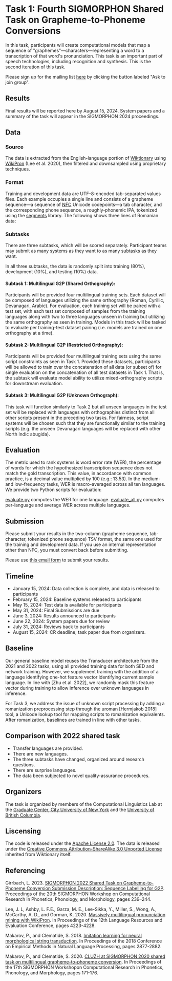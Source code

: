 # Task 1: Fourth SIGMORPHON Shared Task on Grapheme-to-Phoneme Conversions
In this task, participants will create computational models that map a sequence of "graphemes"—characters—representing a word to a transcription of that word's pronunciation. This task is an important part of speech technologies, including recognition and synthesis. This is the second iteration of this task.

Please sign up for the mailing list [here]() by clicking the button labeled "Ask to join group".

## Results
Final results will be reported here by August 15, 2024.  System papers and a summary of the task will appear in the SIGMORPHON 2024 proceedings.
## Data
### Source
The data is extracted from the English-language portion of [Wiktionary](https://en.wiktionary.org/wiki/Wiktionary:Main_Page) using [WikiPron](https://github.com/kylebgorman/wikipron) (Lee et al. 2020), then filtered and downsampled using proprietary techniques.

### Format
Training and development data are UTF-8-encoded tab-separated values files. Each example occupies a single line and consists of a grapheme sequence—a sequence of [NFC](https://en.wikipedia.org/wiki/Unicode_equivalence#Normal_forms) Unicode codepoints—a tab character, and the corresponding phone sequence, a roughly-phonemic IPA, tokenized using the [segments]() library. The following shows three lines of Romanian data:
### Subtasks
There are three subtasks, which will be scored separately. Participant teams may submit as many systems as they want to as many subtasks as they want.

In all three subtasks, the data is randomly split into training (80%), development (10%), and testing (10%) data.

#### Subtask 1: Multilingual G2P (Shared Orthography):

Participants will be provided four multilingual training sets. Each dataset will be composed of languages utilizing the same orthography (Roman, Cyrillic, Devanagari, Arabic). For evaluation, each training set will be paired with a test set, with each test set composed of samples from the training languages along with two to three languages unseen in training but utilizing the same orthography as seen in training. Models in this track will be tasked to evaluate per training-test dataset pairing (i.e. models are trained on one orthography at a time). 

#### Subtask 2: Multilingual G2P (Restricted Orthography):

Participants will be provided four multilingual training sets using the same script constraints as seen in Task 1. Provided these datasets, participants will be allowed to train over the concatenation of all data (or subset of) for single evaluation on the concatenation of all test datasets in Task 1. That is, the subtask will evaluate model ability to utilize mixed-orthography scripts for downstream evaluation.

#### Subtask 3: Multilingual G2P (Unknown Orthograph):

This task will function similarly to Task 2 but all unseen languages in the test set will be replaced with languages with orthographies distinct from all other scripts present in the preceding two tasks. For fairness, script systems will be chosen such that they are functionally similar to the training scripts (e.g. the unseen Devanagari languages will be replaced with other North Indic abugida).

## Evaluation
The metric used to rank systems is word error rate (WER), the percentage of words for which the hypothesized transcription sequence does not match the gold transcription. This value, in accordance with common practice, is a decimal value multiplied by 100 (e.g.: 13.53). In the medium- and low-frequency tasks, WER is macro-averaged across all ten languages. We provide two Python scripts for evaluation:

[evaluate.py]() computes the WER for one language.
[evaluate_all.py]() computes per-language and average WER across multiple languages.

## Submission
Please submit your results in the two-column (grapheme sequence, tab-character, tokenized phone sequence) TSV format, the same one used for the training and development data. If you use an internal representation other than NFC, you must convert back before submitting.

Please use [this email form]() to submit your results.
## Timeline
* January 15, 2024: Data collection is complete, and data is released to participants
* February 15, 2024: Baseline systems released to participants
* May 15, 2024: Test data is available for participants
* May 31, 2024: Final Submissions are due
* June 3, 2024: Results announced to participants
* June 22, 2024: System papers due for review
* July 31, 2024: Reviews back to participants
* August 15, 2024: CR deadline; task paper due from organizers.

## Baseline
Our general baseline model reuses the Transducer architecture from the 2021 and 2022 tasks, using all provided training data for both SED and network training. However, we supplement training with the addition of a language identifying one-hot feature vector identifying current sample language. In line with [Zhu et al. 2022], we randomly mask this feature vector during training to allow inference over unknown languages in inference. 

For Task 3, we address the issue of unknown script processing by adding a romanization preprocessing step through the uroman [Hermjakob 2018] tool, a Unicode lookup tool for mapping scripts to romanization equivalents. After romanization, baselines are trained in line with other tasks.
## Comparison with 2022 shared task
* Transfer languages are provided.
* There are new languages.
* The three subtasks have changed, organized around research questions.
* There are surprise languages.
* The data been subjected to novel quality-assurance procedures.
## Organizers
The task is organized by members of the Computational Linguistics Lab at the [Graduate Center, City University of New York](https://www.gc.cuny.edu/) and the [University of British Columbia]().

## Liscensing
The code is released under the [Apache License 2.0](https://www.apache.org/licenses/LICENSE-2.0). The data is released under the [Creative Commons Attribution-ShareAlike 3.0 Unported License](https://creativecommons.org/licenses/by-sa/3.0/legalcode) inherited from Wiktionary itself.

## Referencing
Girrbach, L. 2023. [SIGMORPHON 2022 Shared Task on Grapheme-to-Phoneme Conversion Submission Description: Sequence Labelling for G2P](https://aclanthology.org/2023.sigmorphon-1.28/). Proceedings of the 20th SIGMORPHON Workshop on Computational Research in Phonetics, Phonology, and Morphology, pages 239–244.

Lee, J. L, Ashby, L. F.E., Garza, M. E., Lee-Sikka, Y., Miller, S., Wong, A., McCarthy, A. D., and Gorman, K. 2020. [Massively multilingual pronunciation mining with WikiPron](). In Proceedings of the 12th Language Resources and Evaluation Conference, pages 4223-4228.

Makarov, P., and Clematide, S. 2018. [Imitation learning for neural morphological string transduction](). In Proceedings of the 2018 Conference on Empirical Methods in Natural Language Processing, pages 2877-2882.

Makarov, P., and Clematide, S. 2020. [CLUZH at SIGMORPHON 2020 shared task on multilingual grapheme-to-phoneme conversion](). In Proceedings of the 17th SIGMORPHON Workshopon Computational Research in Phonetics, Phonology, and Morphology, pages 171-176.
